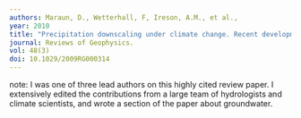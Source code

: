 ```yaml
---
authors: Maraun, D., Wetterhall, F, Ireson, A.M., et al.,
year: 2010
title: "Precipitation downscaling under climate change. Recent developments to bridge the gap between dynamical models and the end user."
journal: Reviews of Geophysics.
vol: 48(3)
doi: 10.1029/2009RG000314
---
```

note: I was one of three lead authors on this highly cited review paper. I extensively edited the contributions from a large team of hydrologists and climate scientists, and wrote a section of the paper about groundwater.
